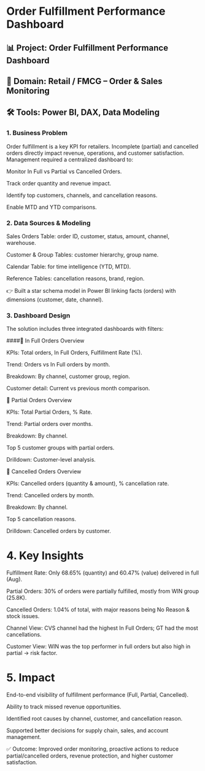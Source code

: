 # Order Fulfillment Performance Dashboard

## 📊 Project: Order Fulfillment Performance Dashboard
## 🏢 Domain: Retail / FMCG – Order & Sales Monitoring
## 🛠 Tools: Power BI, DAX, Data Modeling

### 1. Business Problem

Order fulfillment is a key KPI for retailers. Incomplete (partial) and cancelled orders directly impact revenue, operations, and customer satisfaction. Management required a centralized dashboard to:

Monitor In Full vs Partial vs Cancelled Orders.

Track order quantity and revenue impact.

Identify top customers, channels, and cancellation reasons.

Enable MTD and YTD comparisons.

### 2. Data Sources & Modeling

Sales Orders Table: order ID, customer, status, amount, channel, warehouse.

Customer & Group Tables: customer hierarchy, group name.

Calendar Table: for time intelligence (YTD, MTD).

Reference Tables: cancellation reasons, brand, region.

👉 Built a star schema model in Power BI linking facts (orders) with dimensions (customer, date, channel).

### 3. Dashboard Design

The solution includes three integrated dashboards with filters:

####🔹 In Full Orders Overview

KPIs: Total orders, In Full Orders, Fulfillment Rate (%).

Trend: Orders vs In Full orders by month.

Breakdown: By channel, customer group, region.

Customer detail: Current vs previous month comparison.

🔹 Partial Orders Overview

KPIs: Total Partial Orders, % Rate.

Trend: Partial orders over months.

Breakdown: By channel.

Top 5 customer groups with partial orders.

Drilldown: Customer-level analysis.

🔹 Cancelled Orders Overview

KPIs: Cancelled orders (quantity & amount), % cancellation rate.

Trend: Cancelled orders by month.

Breakdown: By channel.

Top 5 cancellation reasons.

Drilldown: Cancelled orders by customer.

# 4. Key Insights

Fulfillment Rate: Only 68.65% (quantity) and 60.47% (value) delivered in full (Aug).

Partial Orders: 30% of orders were partially fulfilled, mostly from WIN group (25.8K).

Cancelled Orders: 1.04% of total, with major reasons being No Reason & stock issues.

Channel View: CVS channel had the highest In Full Orders; GT had the most cancellations.

Customer View: WIN was the top performer in full orders but also high in partial → risk factor.

# 5. Impact

End-to-end visibility of fulfillment performance (Full, Partial, Cancelled).

Ability to track missed revenue opportunities.

Identified root causes by channel, customer, and cancellation reason.

Supported better decisions for supply chain, sales, and account management.

✅ Outcome: Improved order monitoring, proactive actions to reduce partial/cancelled orders, revenue protection, and higher customer satisfaction.
